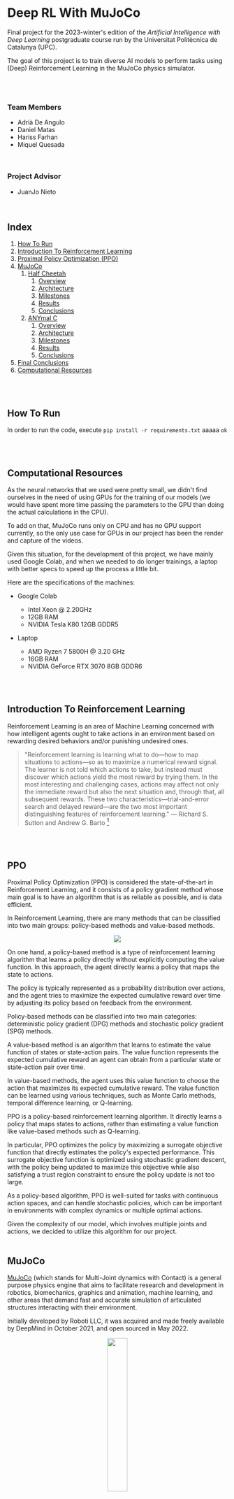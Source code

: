 # Deep RL With MuJoCo

Final project for the 2023-winter's edition of the *Artificial Intelligence with Deep Learning* postgraduate course run by the Universitat Politècnica de Catalunya (UPC).

The goal of this project is to train diverse AI models to perform tasks using (Deep) Reinforcement Learning in the MuJoCo physics simulator.

<br/>
<br/>

### Team Members

* Adrià De Angulo
* Daniel Matas
* Hariss Farhan
* Miquel Quesada

<br/>


### Project Advisor

* JuanJo Nieto

<br/>


## Index

1. [How To Run](#how-to-run)
2. [Introduction To Reinforcement Learning](#intro-to-rl)
3. [Proximal Policy Optimization (PPO)](#ppo)
4. [MuJoCo](#mujoco)
    1. [Half Cheetah](#halfcheetah)
        1. [Overview](#overview1)
        2. [Architecture](#architecture1)
        3. [Milestones](#milestones1)
        4. [Results](#results1)
        5. [Conclusions](#conclusions1)
    2. [ANYmal C](#anymal-c)
        1. [Overview](#overview2)
        2. [Architecture](#architecture2)
        3. [Milestones](#milestones2)
        4. [Results](#results2)
        5. [Conclusions](#conclusions2)
5. [Final Conclusions](#final-conclusions)
6. [Computational Resources](#comp-res)

<br/>
<br/>

## How To Run <a name="how-to-run"></a>

In order to run the code, execute ```pip install -r requirements.txt``` aaaaa ```ok```

<br/>
<br/>

## Computational Resources <a name="comp-res"></a>

As the neural networks that we used were pretty small, we didn't find ourselves in the need of using GPUs for the training of our models (we would have spent more time passing the parameters to the GPU than doing the actual calculations in the CPU). 

To add on that, MuJoCo runs only on CPU and has no GPU support currently, so the only use case for GPUs in our project has been the render and capture of the videos.

Given this situation, for the development of this project, we have mainly used Google Colab, and when we needed to do longer trainings, a laptop with better specs to speed up the process a little bit.

Here are the specifications of the machines:

* Google Colab
    * Intel Xeon @ 2.20GHz
    * 12GB RAM
    * NVIDIA Tesla K80 12GB GDDR5

* Laptop
    * AMD Ryzen 7 5800H @ 3.20 GHz
    * 16GB RAM
    * NVIDIA GeForce RTX 3070 8GB GDDR6

<br/>
<br/>

## Introduction To Reinforcement Learning <a name="intro-to-rl"></a>

Reinforcement Learning is an area of Machine Learning concerned with how intelligent agents ought to take actions in an environment based on rewarding desired behaviors and/or punishing undesired ones. 
 
> "Reinforcement learning is learning what to do—how to map situations to actions—so
as to maximize a numerical reward signal. The learner is not told which actions to
take, but instead must discover which actions yield the most reward by trying them. In the most interesting and challenging cases, actions may affect not only the immediate reward but also the next situation and, through that, all subsequent rewards. These two characteristics—trial-and-error search and delayed reward—are the two most important distinguishing features of reinforcement learning." — Richard S. Sutton and Andrew G. Barto [^1]

[^1]: [Reinforcement Learning: An Introduction](http://incompleteideas.net/book/the-book-2nd.html)

<br/>
<br/>

## PPO <a name="ppo"></a>

Proximal Policy Optimization (PPO) is considered the state-of-the-art in 
Reinforcement Learning, and it consists of a policy gradient method whose main
goal is to have an algorithm that is as reliable as possible, and is data efficient. 

In Reinforcement Learning, there are many methods that can be classified into 
two main groups: policy-based methods and value-based methods. 

<p align="center">
    <img src="./assets/types-of-rl-methods.svg" >
</p>

On one hand, a policy-based method is a type of reinforcement learning algorithm that learns a policy directly without explicitly computing the value function. In this approach, the agent directly learns a policy that maps the state to actions.

The policy is typically represented as a probability distribution over actions, and the agent tries to maximize the expected cumulative reward over time by adjusting its policy based on feedback from the environment.

Policy-based methods can be classified into two main categories: deterministic policy gradient (DPG) methods and stochastic policy gradient (SPG) methods.


 A value-based method is an algorithm that learns to estimate the value function of states or state-action pairs. The value function represents the expected cumulative reward an agent can obtain from a particular state or state-action pair over time.


In value-based methods, the agent uses this value function to choose the action that maximizes its expected cumulative reward. The value function can be learned using various techniques, such as Monte Carlo methods, temporal difference learning, or Q-learning.

PPO is a policy-based reinforcement learning algorithm. It directly learns a policy that maps states to actions, rather than estimating a value function like value-based methods such as Q-learning.

In particular, PPO optimizes the policy by maximizing a surrogate objective function that directly estimates the policy's expected performance. This surrogate objective function is optimized using stochastic gradient descent, with the policy being updated to maximize this objective while also satisfying a trust region constraint to ensure the policy update is not too large.

As a policy-based algorithm, PPO is well-suited for tasks with continuous action spaces, and can handle stochastic policies, which can be important in environments with complex dynamics or multiple optimal actions.

Given the complexity of our model, which involves multiple joints and actions, we decided to utilize this algorithm for our project.
<br/>
<br/>
## MuJoCo <a name="mujoco"></a>

 [MuJoCo](https://mujoco.org/) (which stands for Multi-Joint dynamics with Contact) is a general purpose physics engine that aims to facilitate research and development in robotics, biomechanics, graphics and animation, machine learning, and other areas that demand fast and accurate simulation of articulated structures interacting with their environment.

Initially developed by Roboti LLC, it was acquired and made freely available by DeepMind in October 2021, and open sourced in May 2022.

<p align="center">
    <img src="https://github.com/danimatasd/MUJOCO-AIDL/blob/main/misc/example_mujoco.gif?raw=true" width=30%>
</p>
<br/>
<br/>

### Half Cheetah <a name="halfcheetah"></a>

#### Overview <a name="overview1"></a>

The HalfCheetah is a 2-dimensional robot consisting of 9 links and 8 joints connecting them (including two paws). The goal is to apply a torque on the joints to make the cheetah run forward (right) as fast as possible, with a positive reward allocated based on the distance moved forward and a negative reward allocated for moving backward. The torso and head of the cheetah are fixed, and the torque can only be applied on the other 6 joints over the front and back thighs (connecting to the torso), shins (connecting to the thighs) and feet (connecting to the shins).

<p align="center">
    <img src="https://github.com/danimatasd/MUJOCO-AIDL/blob/main/misc/half_cheetah.gif?raw=true">
</p>

#### Hypothesis <a name="hypothesis 1"></a>


#### Experiment setup / Architecture <a name="architecture1"></a>

    self.mlp = nn.Sequential(
        nn.Linear(obs_len, 64),
        nn.Tanh(),
        nn.Linear(64, 128),
        nn.Tanh())

    self.actor = nn.Linear(128, act_len)

    self.critic = nn.Linear(128, 1)

#### Milestones <a name="milestones1"></a>

#### Results <a name="results1"></a>

#### Conclusions <a name="conclusions1"></a>
<br/>
<br/>

## Anybotics ANYmal C <a name="anymal-c"></a>

#### Overview <a name="overview2"></a>

The ANYmal C is a quadruped robot used for inspection of industrial facilities. With it's 8 joints it is able to navigate through complex environments, such as industrial inspection, search and rescue, and scientific research. It is highly adaptable and can be customized to suit a wide range of tasks and environments, making it a versatile platform for robotics research and development. 

The Anybiotics ANYmal C model has 12 degrees of freedom, enabling it to execute a wide variety of dynamic movements, such as walking, trotting, running, climbing, and crawling. These degrees of freedom provide the robot with the ability to move its body in many different ways, making it highly versatile and adaptable.

<p align="center">
    <img src="https://github.com/danimatasd/MUJOCO-AIDL/blob/main/misc/Anybotics%20ANYmal%20C.jpg?raw=true">
</p>

<font size= "2"><center><em>[Anybotics ANYmal C](https://www.anybotics.com/anymal-autonomous-legged-robot/)</em></center></font>
<br/>

#### Hypothesis <a name="hypothesis 1"></a>

<br/>

#### Experiment setup / Architecture <a name="architecture2"></a>

    self.mlp = nn.Sequential(
        nn.Linear(obs_len, 128),
        nn.Tanh(),
        nn.Linear(128, 128),
        nn.Tanh())

    self.actor = nn.Sequential(
        nn.Linear(128,64),
        nn.Tanh(),
        nn.Linear(64,act_len))

    self.critic = nn.Sequential(
        nn.Linear(128,64),
        nn.Tanh(),
        nn.Linear(64,1))


The architecture consists of three neural networks: an MLP (multi-layer perceptron), an actor network, and a critic network. Here is a breakdown of each component:

The  multi-layer perceptron  consists of two fully connected layers with 128 neurons each, followed by a hyperbolic tangent activation function.

The output of the multilayer perceptron is passed as input to both the actor and the critic networks.

The actor, is responsible for producing the policy distribution over actions, whereas the critic  is responsible for estimating the state value function, which is the expected return starting from the current state. 

As you can see, the architecture follows a common pattern in reinforcement learning called the actor-critic method. The actor network generates a policy distribution over actions, while the critic network estimates the value of each state or state-action pair. The actor uses the critic's estimates to improve the policy, while the critic learns to predict the expected returns accurately. 
<br/>

#### Results <a name="results2"></a>

<img src="https://github.com/danimatasd/MUJOCO-AIDL/blob/main/misc/Video_Anymal_C_Reward_8876.gif">

<img src="https://github.com/danimatasd/MUJOCO-AIDL/blob/main/misc/Video_Anymal_C_Step_Crash.gif">

<img src="https://github.com/danimatasd/MUJOCO-AIDL/blob/main/misc/Video_Anymal_C_Step_Crash_and_Recovery.gif">

<br/>

<img src="./assets/anybiotics-reward.jpeg" >

<img src="./assets/anybiotics-entropy.jpeg">

<img src="./assets/parameters-tuning-anybiotics.jpeg">

<img src="./assets/parameters-correlation-anybiotics.jpeg">

<br/>

#### Conclusions <a name="conclusions2"></a>

Based on the given information, we draw a series of conclusions:


1. The training algorithm being used is Proximal Policy Optimization (PPO), which is a reinforcement learning algorithm that has been shown to be effective for training robotic control tasks.


2. The algorithm improved the model's walking performance over time, as evidenced by the videos, with a maximum reward of 5925.51 achieved during training.

3. The entropy started at 17.025 and went down to 14.564 in 20.3 hours, which suggests that the policy became more deterministic as the training progressed.



## Final Conclusions <a name="final-conclusions"></a>

## Future work


